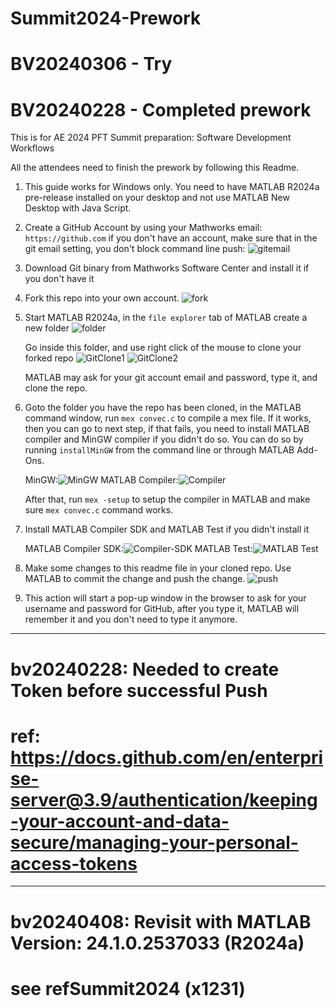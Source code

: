 # Summit2024-Prework

# BV20240306 - Try
# BV20240228 - Completed prework

This is for AE 2024 PFT Summit preparation: Software Development Workflows

All the attendees need to finish the prework by following this Readme.

1. This guide works for Windows only. You need to have MATLAB R2024a pre-release installed on your desktop and not use MATLAB New Desktop with Java Script.

2. Create a GitHub Account by using your Mathworks email: `https://github.com` if you don't have an account, make sure that in the git email setting, you don't block command line push:
   ![gitemail](gitemail.png) 

3. Download Git binary from Mathworks Software Center and install it if you don't have it

4. Fork this repo into your own account. ![fork](fork.png)

5. Start MATLAB R2024a, in the `file explorer` tab of MATLAB create a new folder
   ![folder](folder.png)
 
   Go inside this folder, and use right click of the mouse to clone your forked repo
   ![GitClone1](GitClone1.png) 
   ![GitClone2](GitClone2.png)

   MATLAB may ask for your git account email and password, type it, and clone the repo.

6. Goto the folder you have the repo has been cloned, in the MATLAB command window, run `mex convec.c` to compile a mex file. If it works, then you can go to next step, if that fails, you need to install MATLAB compiler and MinGW compiler if you didn't do so. You can do so by running `installMinGW` from the command line or through MATLAB Add-Ons. 

    MinGW:![MinGW](MinGW.png) 
    MATLAB Compiler:![Compiler](Compiler.png)

    After that, run `mex -setup` to setup the compiler in MATLAB and make sure `mex convec.c` command works.

7. Install MATLAB Compiler SDK and MATLAB Test if you didn't install it

    MATLAB Compiler SDK:![Compiler-SDK](Compiler-SDK.png)
    MATLAB Test:![MATLAB Test](MATLAB-Test.png)

8. Make some changes to this readme file in your cloned repo. Use MATLAB to commit the change and push the change. ![push](push.png)

9. This action will start a pop-up window in the browser to ask for your username and password for GitHub, after you type it, MATLAB will remember it and you don't need to type it anymore.

**********************************************
# bv20240228: Needed to create Token before successful Push
# ref: https://docs.github.com/en/enterprise-server@3.9/authentication/keeping-your-account-and-data-secure/managing-your-personal-access-tokens

**********************************************
# bv20240408: Revisit with MATLAB Version: 24.1.0.2537033 (R2024a)
# see refSummit2024 (x1231)